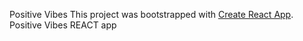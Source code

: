Positive Vibes
This project was bootstrapped with [Create React App](https://github.com/facebook/create-react-app).
Positive Vibes REACT app
